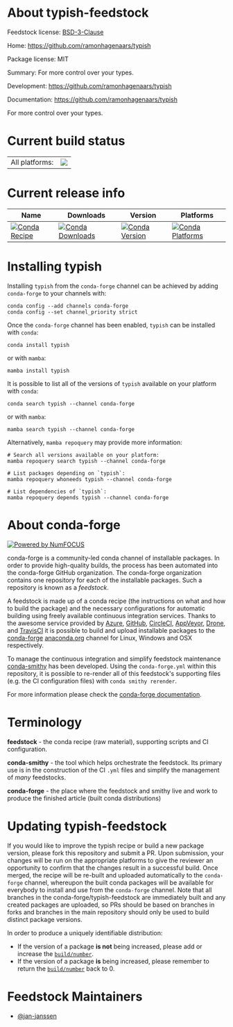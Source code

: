 About typish-feedstock
======================

Feedstock license: [BSD-3-Clause](https://github.com/conda-forge/typish-feedstock/blob/main/LICENSE.txt)

Home: https://github.com/ramonhagenaars/typish

Package license: MIT

Summary: For more control over your types.

Development: https://github.com/ramonhagenaars/typish

Documentation: https://github.com/ramonhagenaars/typish

For more control over your types.


Current build status
====================


<table><tr><td>All platforms:</td>
    <td>
      <a href="https://dev.azure.com/conda-forge/feedstock-builds/_build/latest?definitionId=10461&branchName=main">
        <img src="https://dev.azure.com/conda-forge/feedstock-builds/_apis/build/status/typish-feedstock?branchName=main">
      </a>
    </td>
  </tr>
</table>

Current release info
====================

| Name | Downloads | Version | Platforms |
| --- | --- | --- | --- |
| [![Conda Recipe](https://img.shields.io/badge/recipe-typish-green.svg)](https://anaconda.org/conda-forge/typish) | [![Conda Downloads](https://img.shields.io/conda/dn/conda-forge/typish.svg)](https://anaconda.org/conda-forge/typish) | [![Conda Version](https://img.shields.io/conda/vn/conda-forge/typish.svg)](https://anaconda.org/conda-forge/typish) | [![Conda Platforms](https://img.shields.io/conda/pn/conda-forge/typish.svg)](https://anaconda.org/conda-forge/typish) |

Installing typish
=================

Installing `typish` from the `conda-forge` channel can be achieved by adding `conda-forge` to your channels with:

```
conda config --add channels conda-forge
conda config --set channel_priority strict
```

Once the `conda-forge` channel has been enabled, `typish` can be installed with `conda`:

```
conda install typish
```

or with `mamba`:

```
mamba install typish
```

It is possible to list all of the versions of `typish` available on your platform with `conda`:

```
conda search typish --channel conda-forge
```

or with `mamba`:

```
mamba search typish --channel conda-forge
```

Alternatively, `mamba repoquery` may provide more information:

```
# Search all versions available on your platform:
mamba repoquery search typish --channel conda-forge

# List packages depending on `typish`:
mamba repoquery whoneeds typish --channel conda-forge

# List dependencies of `typish`:
mamba repoquery depends typish --channel conda-forge
```


About conda-forge
=================

[![Powered by
NumFOCUS](https://img.shields.io/badge/powered%20by-NumFOCUS-orange.svg?style=flat&colorA=E1523D&colorB=007D8A)](https://numfocus.org)

conda-forge is a community-led conda channel of installable packages.
In order to provide high-quality builds, the process has been automated into the
conda-forge GitHub organization. The conda-forge organization contains one repository
for each of the installable packages. Such a repository is known as a *feedstock*.

A feedstock is made up of a conda recipe (the instructions on what and how to build
the package) and the necessary configurations for automatic building using freely
available continuous integration services. Thanks to the awesome service provided by
[Azure](https://azure.microsoft.com/en-us/services/devops/), [GitHub](https://github.com/),
[CircleCI](https://circleci.com/), [AppVeyor](https://www.appveyor.com/),
[Drone](https://cloud.drone.io/welcome), and [TravisCI](https://travis-ci.com/)
it is possible to build and upload installable packages to the
[conda-forge](https://anaconda.org/conda-forge) [anaconda.org](https://anaconda.org/)
channel for Linux, Windows and OSX respectively.

To manage the continuous integration and simplify feedstock maintenance
[conda-smithy](https://github.com/conda-forge/conda-smithy) has been developed.
Using the ``conda-forge.yml`` within this repository, it is possible to re-render all of
this feedstock's supporting files (e.g. the CI configuration files) with ``conda smithy rerender``.

For more information please check the [conda-forge documentation](https://conda-forge.org/docs/).

Terminology
===========

**feedstock** - the conda recipe (raw material), supporting scripts and CI configuration.

**conda-smithy** - the tool which helps orchestrate the feedstock.
                   Its primary use is in the construction of the CI ``.yml`` files
                   and simplify the management of *many* feedstocks.

**conda-forge** - the place where the feedstock and smithy live and work to
                  produce the finished article (built conda distributions)


Updating typish-feedstock
=========================

If you would like to improve the typish recipe or build a new
package version, please fork this repository and submit a PR. Upon submission,
your changes will be run on the appropriate platforms to give the reviewer an
opportunity to confirm that the changes result in a successful build. Once
merged, the recipe will be re-built and uploaded automatically to the
`conda-forge` channel, whereupon the built conda packages will be available for
everybody to install and use from the `conda-forge` channel.
Note that all branches in the conda-forge/typish-feedstock are
immediately built and any created packages are uploaded, so PRs should be based
on branches in forks and branches in the main repository should only be used to
build distinct package versions.

In order to produce a uniquely identifiable distribution:
 * If the version of a package **is not** being increased, please add or increase
   the [``build/number``](https://docs.conda.io/projects/conda-build/en/latest/resources/define-metadata.html#build-number-and-string).
 * If the version of a package **is** being increased, please remember to return
   the [``build/number``](https://docs.conda.io/projects/conda-build/en/latest/resources/define-metadata.html#build-number-and-string)
   back to 0.

Feedstock Maintainers
=====================

* [@jan-janssen](https://github.com/jan-janssen/)

